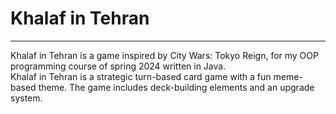 # Khalaf in Tehran
---
Khalaf in Tehran is a game inspired by City Wars: Tokyo Reign, for my OOP programming course of spring 2024 written in Java. <br>
Khalaf in Tehran is a strategic turn-based card game with a fun meme-based theme. The game includes deck-building elements and an upgrade system.
